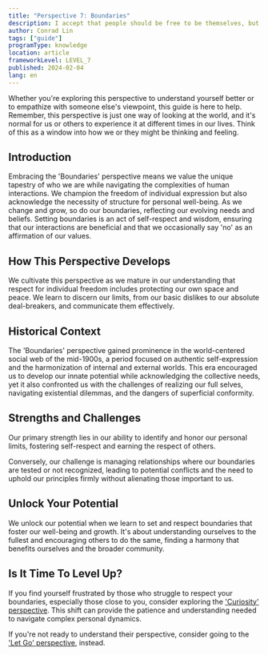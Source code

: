 ```yaml
---
title: "Perspective 7: Boundaries"
description: I accept that people should be free to be themselves, but I need to protect myself from having my boundaries crossed.
author: Conrad Lin
tags: ["guide"]
programType: knowledge
location: article
frameworkLevel: LEVEL_7
published: 2024-02-04
lang: en
---
```


<InfoBanner shouldCenter emoji=":bulb:">
  Whether you're exploring this perspective to understand yourself better or to empathize with someone else's viewpoint, this guide is here to help. Remember, this perspective is just one way of looking at the world, and it's normal for us or others to experience it at different times in our lives. Think of this as a window into how we or they might be thinking and feeling.
</InfoBanner>

## Introduction

Embracing the 'Boundaries' perspective means we value the unique tapestry of who we are while navigating the complexities of human interactions. We champion the freedom of individual expression but also acknowledge the necessity of structure for personal well-being. As we change and grow, so do our boundaries, reflecting our evolving needs and beliefs. Setting boundaries is an act of self-respect and wisdom, ensuring that our interactions are beneficial and that we occasionally say 'no' as an affirmation of our values.

## How This Perspective Develops

We cultivate this perspective as we mature in our understanding that respect for individual freedom includes protecting our own space and peace. We learn to discern our limits, from our basic dislikes to our absolute deal-breakers, and communicate them effectively.

## Historical Context

The 'Boundaries' perspective gained prominence in the world-centered social web of the mid-1900s, a period focused on authentic self-expression and the harmonization of internal and external worlds. This era encouraged us to develop our innate potential while acknowledging the collective needs, yet it also confronted us with the challenges of realizing our full selves, navigating existential dilemmas, and the dangers of superficial conformity.

## Strengths and Challenges

Our primary strength lies in our ability to identify and honor our personal limits, fostering self-respect and earning the respect of others.

Conversely, our challenge is managing relationships where our boundaries are tested or not recognized, leading to potential conflicts and the need to uphold our principles firmly without alienating those important to us.

## Unlock Your Potential

We unlock our potential when we learn to set and respect boundaries that foster our well-being and growth. It's about understanding ourselves to the fullest and encouraging others to do the same, finding a harmony that benefits ourselves and the broader community.

## Is It Time To Level Up?

If you find yourself frustrated by those who struggle to respect your boundaries, especially those close to you, consider exploring the ['Curiosity' perspective](/unlock-your-potential/programs/guide-8). This shift can provide the patience and understanding needed to navigate complex personal dynamics.

If you're not ready to understand their perspective, consider going to the ['Let Go' perspective](/unlock-your-potential/programs/guide-6), instead.
